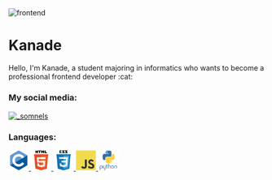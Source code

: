 <img src="https://www.gamelab.id/uploads/modules/3%20(8).jpg?1638853694406" alt="frontend" style="width:70%">

<h1 align="left">Kanade</h1>
Hello, I'm Kanade, a student majoring in informatics who wants to become a professional frontend developer :cat:

<h3 align="left">My social media:</h3>
<p align="left">
<a href="https://www.instagram.com/_somnels" target="blank"><img align="center" src="https://raw.githubusercontent.com/rahuldkjain/github-profile-readme-generator/master/src/images/icons/Social/instagram.svg" alt="_somnels" height="30" width="40" /></a>
</p>

<h3 align="left">Languages:</h3>
<p align="left"> 
  <a href="https://www.cprogramming.com/" target="_blank" rel="noreferrer"> <img src="https://raw.githubusercontent.com/devicons/devicon/master/icons/c/c-original.svg" alt="c" width="40" height="40"/> </a> 
  <a href="https://www.freecodecamp.org/learn/2022/responsive-web-design/" target="_blank" rel="noreferrer"> <img src="https://raw.githubusercontent.com/devicons/devicon/master/icons/html5/html5-original-wordmark.svg" alt="html5" width="40" height="40"/> </a> 
  <a href="https://www.freecodecamp.org/learn/2022/responsive-web-design/" target="_blank" rel="noreferrer"> <img src="https://raw.githubusercontent.com/devicons/devicon/master/icons/css3/css3-original-wordmark.svg" alt="css3" width="40" height="40"/> </a> 
  <a href="https://www.freecodecamp.org/learn/javascript-algorithms-and-data-structures-v8/" target="_blank" rel="noreferrer"> <img src="https://github.com/devicons/devicon/blob/master/icons/javascript/javascript-original.svg" alt="javascript" width="40" height="40"/> </a> 
  <a href="https://www.freecodecamp.org/learn/scientific-computing-with-python/" target="_blank" rel="noreferrer"> <img src="https://github.com/devicons/devicon/blob/master/icons/python/python-original-wordmark.svg" alt="python" width="40" height="40"/> </a> 
</p>

